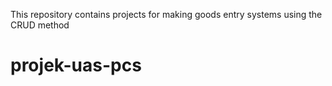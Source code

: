 This repository contains projects for making goods entry systems using the CRUD method

# projek-uas-pcs

